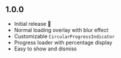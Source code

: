 ## 1.0.0
- Initial release 🎉
- Normal loading overlay with blur effect
- Customizable `CircularProgressIndicator`
- Progress loader with percentage display
- Easy to show and dismiss